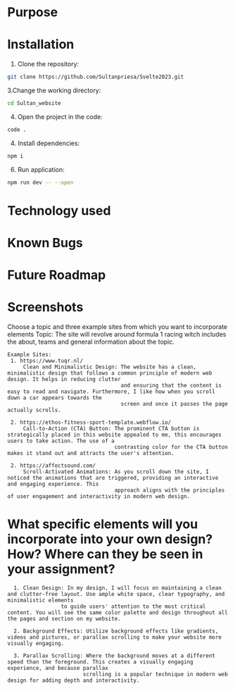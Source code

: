 # Purpose

# Installation
1. Clone the repository:
```bash
git clone https://github.com/Sultanpriesa/Svelte2023.git
```
3.Change the working directory:
```bash
cd Sultan_website
```
4. Open the project in the code:
 ```bash
code .
```
4. Install dependencies:
 ```bash
npm i
```
6. Run application:
```bash
npm run dev -- --open
```

# Technology used

# Known Bugs

# Future Roadmap

# Screenshots



























 Choose a topic and three example sites from which you want to incorporate elements
 Topic: The site will revolve around formula 1 racing witch includes the about, teams and general information about the topic.
   
    Example Sites:
     1. https://www.tuqr.nl/
         Clean and Minimalistic Design: The website has a clean, minimalistic design that follows a common principle of modern web design. It helps in reducing clutter 
                                        and ensuring that the content is easy to read and navigate. Furthermore, I like how when you scroll down a car appears towards the 
                                        screen and once it passes the page actually scrolls.
                                        
     2. https://ethos-fitness-sport-template.webflow.io/
         Call-to-Action (CTA) Button: The prominent CTA button is strategically placed in this website appealed to me, this encourages users to take action. The use of a 
                                      contrasting color for the CTA button makes it stand out and attracts the user's attention.
                                      
     2. https://affectsound.com/
         Scroll-Activated Animations: As you scroll down the site, I noticed the animations that are triggered, providing an interactive and engaging experience. This 
                                      approach aligns with the principles of user engagement and interactivity in modern web design.

# What specific elements will you incorporate into your own design? How? Where can they be seen in your assignment?
      1. Clean Design: In my design, I will focus on maintaining a clean and clutter-free layout. Use ample white space, clear typography, and minimalistic elements 
                     to guide users' attention to the most critical content. You will see the same color palette and design throughout all the pages and section on my website.
                     
      2. Background Effects: Utilize background effects like gradients, videos and pictures, or parallax scrolling to make your website more visually engaging.
      
      3. Parallax Scrolling: Where the background moves at a different speed than the foreground. This creates a visually engaging experience, and because parallax 
                            scrolling is a popular technique in modern web  design for adding depth and interactivity.
